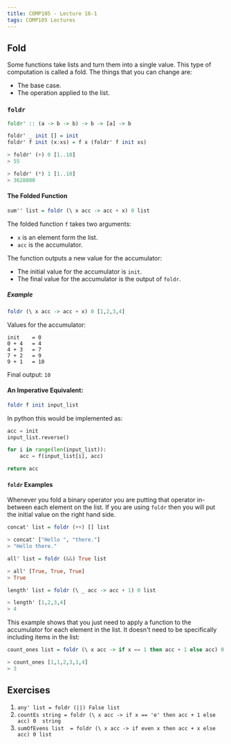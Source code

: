 ```yaml
---
title: COMP105 - Lecture 16-1
tags: COMP105 Lectures
---
```

## Fold
Some functions take lists and turn them into a single value. This type of computation is called a fold. The things that you can change are:

* The base case.
* The operation applied to the list.

### `foldr`

```haskell
foldr' :: (a -> b -> b) -> b -> [a] -> b

foldr' _ init [] = init
foldr' f init (x:xs) = f x (foldr' f init xs)

> foldr' (+) 0 [1..10]
> 55

> foldr' (*) 1 [1..10]
> 3628800
```

#### The Folded Function

```haskell
sum'' list = foldr (\ x acc -> acc + x) 0 list
```

The folded function `f` takes two arguments:

* `x` is an element form the list.
* `acc` is the accumulator.

The function outputs a new value for the accumulator:

* The initial value for the accumulator is `init`.
* The final value for the accumulator is the output of `foldr`.

##### Example

```haskell
foldr (\ x acc -> acc + x) 0 [1,2,3,4]
```

Values for the accumulator:

```
init	= 0
0 + 4	= 4
4 + 3	= 7
7 + 2	= 9
9 + 1	= 10
```

Final output: `10`

#### An Imperative Equivalent:

```haskell
foldr f init input_list
```

In python this would be implemented as:

```python
acc = init
input_list.reverse()

for i in range(len(input_list)):
	acc = f(input_list[i], acc)

return acc
```

#### `foldr` Examples

Whenever you fold a binary operator you are putting that operator in-between each element on the list. If you are using `foldr` then you will put the initial value on the right hand side.

```haskell
concat' list = foldr (++) [] list

> concat' ["Hello ", "there."]
> "Hello there."
```

```haskell
all' list = foldr (&&) True list

> all' [True, True, True]
> True
```

```haskell
length' list = foldr (\ _ acc -> acc + 1) 0 list

> length' [1,2,3,4]
> 4
```

This example shows that you just need to apply a function to the accumulator for each element in the list. It doesn't need to be specifically including items in the list:

```haskell
count_ones list = foldr (\ x acc -> if x == 1 then acc + 1 else acc) 0 list

> count_ones [1,1,2,3,1,4]
> 3
```

## Exercises
1. `any' list = foldr (||) False list`
1. `countEs string = foldr (\ x acc -> if x == 'e' then acc + 1 else acc) 0  string`
1. `sumOfEvens list  = foldr (\ x acc -> if even x then acc + x else acc) 0 list`
